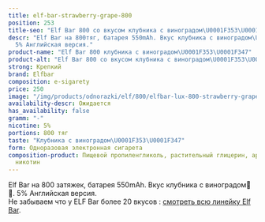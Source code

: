 ```yaml
---
title: elf-bar-strawberry-grape-800
position: 253
title-seo: "Elf Bar 800 со вкусом клубника с виноградом\U0001F353\U0001F347"
descr: "Elf Bar на 800тяг, батарея 550mAh. Вкус клубника с виноградом\U0001F353\U0001F347.
  5% Английская версия."
product-name: "Elf Bar 800 клубника с виноградом\U0001F353\U0001F347"
product-alt: "Elf Bar 800 со вкусом клубника с виноградом\U0001F353\U0001F347"
strong: Крепкий
brand: Elfbar
composition: e-sigarety
price: 250
image: "/img/products/odnorazki/elf/800/elfbar-lux-800-strawberry-grape.jpg"
availability-descr: Ожидается
has_availability: false
gramm: "-"
nicotine: 5%
portions: 800 тяг
taste: "Клубника с виноградом\U0001F353\U0001F347"
form: Одноразовая электронная сигарета
composition-product: Пищевой пропиленгликоль, растительный глицерин, ароматизатор,
  никотин
---
```


Elf Bar на 800 затяжек, батарея 550mAh. Вкус клубника с виноградом🍓🍇. 5% Английская версия.<br>
Не забываем что у ELF Bar более 20 вкусов : [смотреть всю линейку Elf Bar](/elfbar).